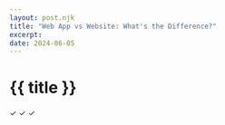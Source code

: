```yaml
---
layout: post.njk
title: "Web App vs Website: What's the Difference?"
excerpt: 
date: 2024-06-05
---
```

# {{ title }}

&check;&nbsp;&check;&nbsp;&check;